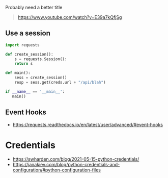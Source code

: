Probably need a better title
> https://www.youtube.com/watch?v=E39a7kQfjSg

## Use a session

```python
import requests

def create_session():
    s = requests.Session():
    return s

def main():
    sess = create_session()
    resp = sess.get(creds.url + "/api/blah")

if __name__ == '__main__':
   main()
```

## Event Hooks
- https://requests.readthedocs.io/en/latest/user/advanced/#event-hooks

# Credentials
- https://swharden.com/blog/2021-05-15-python-credentials/
- https://janakiev.com/blog/python-credentials-and-configuration/#python-configuration-files